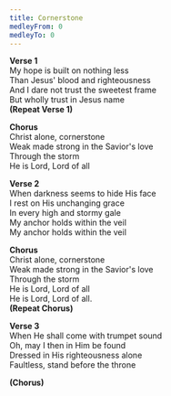 ```yaml
---
title: Cornerstone
medleyFrom: 0
medleyTo: 0
---
```


**Verse 1**  
My hope is built on nothing less  
Than Jesus' blood and righteousness  
And I dare not trust the sweetest frame  
But wholly trust in Jesus name  
**(Repeat Verse 1)**

**Chorus**  
Christ alone, cornerstone  
Weak made strong in the Savior's love  
Through the storm  
He is Lord, Lord of all

**Verse 2**  
When darkness seems to hide His face  
I rest on His unchanging grace  
In every high and stormy gale  
My anchor holds within the veil  
My anchor holds within the veil

**Chorus**  
Christ alone, cornerstone  
Weak made strong in the Savior's love  
Through the storm  
He is Lord, Lord of all  
He is Lord, Lord of all.  
**(Repeat Chorus)**

**Verse 3**  
When He shall come with trumpet sound  
Oh, may I then in Him be found  
Dressed in His righteousness alone  
Faultless, stand before the throne

**(Chorus)**
